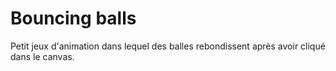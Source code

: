 # Bouncing balls
Petit jeux d'animation dans lequel des balles rebondissent après avoir cliqué dans le canvas.

